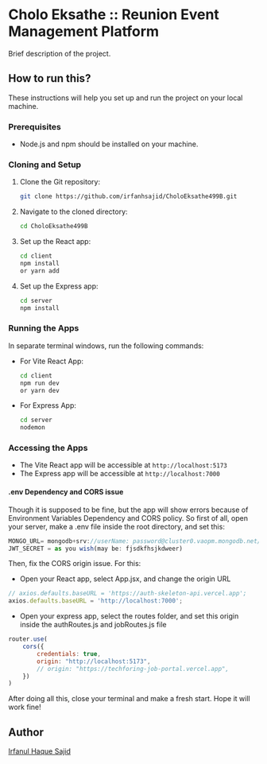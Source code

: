 # Cholo Eksathe :: Reunion Event Management Platform 

Brief description of the project.

## How to run this?

These instructions will help you set up and run the project on your local machine.

### Prerequisites

- Node.js and npm should be installed on your machine.

### Cloning and Setup

1. Clone the Git repository:

    ```bash
    git clone https://github.com/irfanhsajid/CholoEksathe499B.git
    ```

2. Navigate to the cloned directory:

    ```bash
    cd CholoEksathe499B
    ```

3. Set up the React app:

    ```bash
    cd client
    npm install 
    or yarn add
    ```

4. Set up the Express app:

    ```bash
    cd server
    npm install
    ```

### Running the Apps

In separate terminal windows, run the following commands:

- For Vite React App:

    ```bash
    cd client
    npm run dev
    or yarn dev
    ```

- For Express App:

    ```bash
    cd server
    nodemon
    ```

### Accessing the Apps

- The Vite React app will be accessible at `http://localhost:5173`
- The Express app will be accessible at `http://localhost:7000`
#### .env Dependency and CORS issue
Though it is supposed to be fine, but the app will show errors because of Environment Variables Dependency and CORS policy. So first of all, open your server, make a .env file inside the root directory, and set this:
```js
MONGO_URL= mongodb+srv://userName: password@cluster0.vaopm.mongodb.net/databaseName?retryWrites=true&w=majority
JWT_SECRET = as you wish(may be: fjsdkfhsjkdweer)
```
Then, fix the CORS origin issue.
For this: 

* Open your React app, select App.jsx, and change the origin URL
```js
// axios.defaults.baseURL = 'https://auth-skeleton-api.vercel.app';
axios.defaults.baseURL = 'http://localhost:7000';
```
* Open your express app, select the routes folder, and set this origin inside the authRoutes.js and jobRoutes.js file
```js
router.use(
    cors({
        credentials: true,
        origin: "http://localhost:5173",
        // origin: "https://techforing-job-portal.vercel.app",
    })
)
```
After doing all this, close your terminal and make a fresh start. Hope it will work fine! 

## Author

[Irfanul Haque Sajid](https://www.linkedin.com/in/irfanhsajid)

